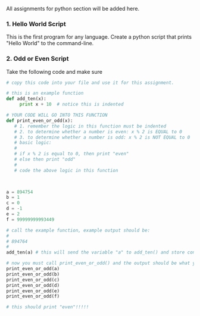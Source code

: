 All assignments for python section will be added here.

### 1. Hello World Script
This is the first program for any language. Create a python script that prints "Hello World" to the command-line.

### 2. Odd or Even Script 
Take the following code and make sure
```python
# copy this code into your file and use it for this assignment.

# this is an example function
def add_ten(x):
     print x + 10  # notice this is indented

# YOUR CODE WILL GO INTO THIS FUNCTION
def print_even_or_odd(x):
   # 1. remember the logic in this function must be indented
   # 2. to determine whether a number is even: x % 2 is EQUAL to 0
   # 3. to determine whether a number is odd: x % 2 is NOT EQUAL to 0
   # basic logic:
   #
   # if x % 2 is equal to 0, then print "even"
   # else then print "odd"
   #
   # code the above logic in this function
   


a = 894754
b = 1
c = 0
d = -1
e = 2
f = 99999999993449

# call the example function, example output should be:
#
# 894764
# 
add_ten(a) # this will send the variable "a" to add_ten() and store contents of "a" into "x" and then do the operation

# now you must call print_even_or_odd() and the output should be what you expect
print_even_or_odd(a)
print_even_or_odd(b)
print_even_or_odd(c)
print_even_or_odd(d)
print_even_or_odd(e)
print_even_or_odd(f)

# this should print "even"!!!!!
```
